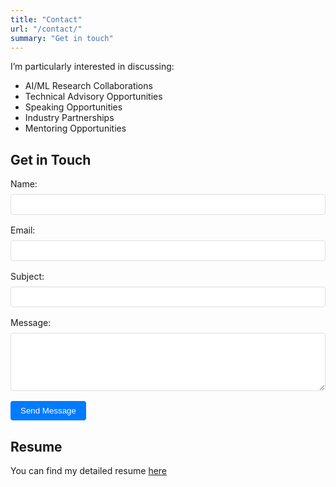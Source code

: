 ```yaml
---
title: "Contact"
url: "/contact/"
summary: "Get in touch"
---
```


I’m particularly interested in discussing:
- AI/ML Research Collaborations
- Technical Advisory Opportunities
- Speaking Opportunities
- Industry Partnerships
- Mentoring Opportunities

## Get in Touch

<form action="https://formspree.io/f/mlddaggp" method="POST">
  <div style="margin-bottom: 1rem;">
    <label for="name" style="display: block; margin-bottom: 0.5rem;">Name:</label>
    <input type="text" id="name" name="name" required style="width: 100%; padding: 0.5rem; border: 1px solid #ddd; border-radius: 4px;">
  </div>

  <div style="margin-bottom: 1rem;">
    <label for="email" style="display: block; margin-bottom: 0.5rem;">Email:</label>
    <input type="email" id="email" name="email" required style="width: 100%; padding: 0.5rem; border: 1px solid #ddd; border-radius: 4px;">
  </div>

  <div style="margin-bottom: 1rem;">
    <label for="subject" style="display: block; margin-bottom: 0.5rem;">Subject:</label>
    <input type="text" id="subject" name="subject" required style="width: 100%; padding: 0.5rem; border: 1px solid #ddd; border-radius: 4px;">
  </div>

  <div style="margin-bottom: 1rem;">
    <label for="message" style="display: block; margin-bottom: 0.5rem;">Message:</label>
    <textarea id="message" name="message" rows="5" required style="width: 100%; padding: 0.5rem; border: 1px solid #ddd; border-radius: 4px;"></textarea>
  </div>

  <button type="submit" style="background-color: #007bff; color: white; padding: 0.5rem 1rem; border: none; border-radius: 4px; cursor: pointer;">Send Message</button>
</form>

## Resume
You can find my detailed resume [here](/resume/Resume.pdf)
